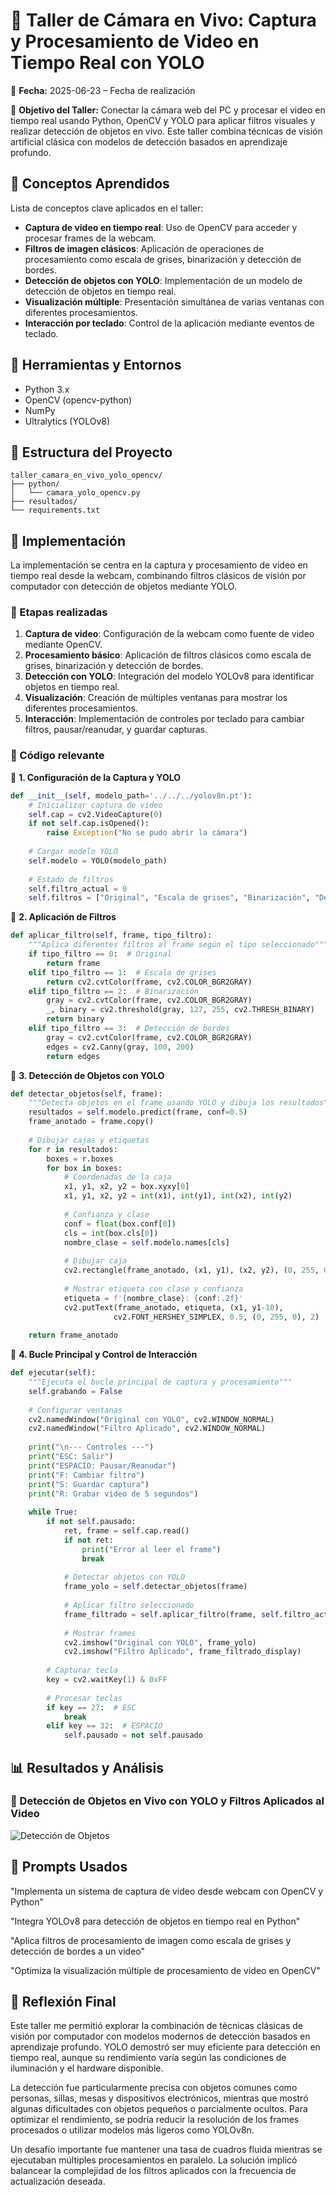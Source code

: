 # 🎯 Taller de Cámara en Vivo: Captura y Procesamiento de Video en Tiempo Real con YOLO

📅 **Fecha:** 2025-06-23 – Fecha de realización

🎯 **Objetivo del Taller:**
Conectar la cámara web del PC y procesar el video en tiempo real usando Python, OpenCV y YOLO para aplicar filtros visuales y realizar detección de objetos en vivo. Este taller combina técnicas de visión artificial clásica con modelos de detección basados en aprendizaje profundo.

## 🧠 Conceptos Aprendidos

Lista de conceptos clave aplicados en el taller:

* **Captura de video en tiempo real**: Uso de OpenCV para acceder y procesar frames de la webcam.
* **Filtros de imagen clásicos**: Aplicación de operaciones de procesamiento como escala de grises, binarización y detección de bordes.
* **Detección de objetos con YOLO**: Implementación de un modelo de detección de objetos en tiempo real.
* **Visualización múltiple**: Presentación simultánea de varias ventanas con diferentes procesamientos.
* **Interacción por teclado**: Control de la aplicación mediante eventos de teclado.

## 🔧 Herramientas y Entornos

* Python 3.x
* OpenCV (opencv-python)
* NumPy
* Ultralytics (YOLOv8)

## 📁 Estructura del Proyecto

```
taller_camara_en_vivo_yolo_opencv/
├── python/
│   └── camara_yolo_opencv.py
├── resultados/
└── requirements.txt
```

## 🧪 Implementación

La implementación se centra en la captura y procesamiento de video en tiempo real desde la webcam, combinando filtros clásicos de visión por computador con detección de objetos mediante YOLO.

### 🔹 Etapas realizadas

1. **Captura de video**: Configuración de la webcam como fuente de video mediante OpenCV.
2. **Procesamiento básico**: Aplicación de filtros clásicos como escala de grises, binarización y detección de bordes.
3. **Detección con YOLO**: Integración del modelo YOLOv8 para identificar objetos en tiempo real.
4. **Visualización**: Creación de múltiples ventanas para mostrar los diferentes procesamientos.
5. **Interacción**: Implementación de controles por teclado para cambiar filtros, pausar/reanudar, y guardar capturas.

### 🔹 Código relevante

📌 **1. Configuración de la Captura y YOLO**

```python
def __init__(self, modelo_path='../../../yolov8n.pt'):
    # Inicializar captura de video
    self.cap = cv2.VideoCapture(0)
    if not self.cap.isOpened():
        raise Exception("No se pudo abrir la cámara")
    
    # Cargar modelo YOLO
    self.modelo = YOLO(modelo_path)
    
    # Estado de filtros
    self.filtro_actual = 0
    self.filtros = ["Original", "Escala de grises", "Binarización", "Detección de bordes"]
```

📌 **2. Aplicación de Filtros**

```python
def aplicar_filtro(self, frame, tipo_filtro):
    """Aplica diferentes filtros al frame según el tipo seleccionado"""
    if tipo_filtro == 0:  # Original
        return frame
    elif tipo_filtro == 1:  # Escala de grises
        return cv2.cvtColor(frame, cv2.COLOR_BGR2GRAY)
    elif tipo_filtro == 2:  # Binarización
        gray = cv2.cvtColor(frame, cv2.COLOR_BGR2GRAY)
        _, binary = cv2.threshold(gray, 127, 255, cv2.THRESH_BINARY)
        return binary
    elif tipo_filtro == 3:  # Detección de bordes
        gray = cv2.cvtColor(frame, cv2.COLOR_BGR2GRAY)
        edges = cv2.Canny(gray, 100, 200)
        return edges
```

📌 **3. Detección de Objetos con YOLO**

```python
def detectar_objetos(self, frame):
    """Detecta objetos en el frame usando YOLO y dibuja los resultados"""
    resultados = self.modelo.predict(frame, conf=0.5)
    frame_anotado = frame.copy()
    
    # Dibujar cajas y etiquetas
    for r in resultados:
        boxes = r.boxes
        for box in boxes:
            # Coordenadas de la caja
            x1, y1, x2, y2 = box.xyxy[0]
            x1, y1, x2, y2 = int(x1), int(y1), int(x2), int(y2)
            
            # Confianza y clase
            conf = float(box.conf[0])
            cls = int(box.cls[0])
            nombre_clase = self.modelo.names[cls]
            
            # Dibujar caja
            cv2.rectangle(frame_anotado, (x1, y1), (x2, y2), (0, 255, 0), 2)
            
            # Mostrar etiqueta con clase y confianza
            etiqueta = f'{nombre_clase}: {conf:.2f}'
            cv2.putText(frame_anotado, etiqueta, (x1, y1-10), 
                       cv2.FONT_HERSHEY_SIMPLEX, 0.5, (0, 255, 0), 2)
    
    return frame_anotado
```

📌 **4. Bucle Principal y Control de Interacción**

```python
def ejecutar(self):
    """Ejecuta el bucle principal de captura y procesamiento"""
    self.grabando = False
    
    # Configurar ventanas
    cv2.namedWindow("Original con YOLO", cv2.WINDOW_NORMAL)
    cv2.namedWindow("Filtro Aplicado", cv2.WINDOW_NORMAL)
    
    print("\n--- Controles ---")
    print("ESC: Salir")
    print("ESPACIO: Pausar/Reanudar")
    print("F: Cambiar filtro")
    print("S: Guardar captura")
    print("R: Grabar video de 5 segundos")
    
    while True:
        if not self.pausado:
            ret, frame = self.cap.read()
            if not ret:
                print("Error al leer el frame")
                break
            
            # Detectar objetos con YOLO
            frame_yolo = self.detectar_objetos(frame)
            
            # Aplicar filtro seleccionado
            frame_filtrado = self.aplicar_filtro(frame, self.filtro_actual)
            
            # Mostrar frames
            cv2.imshow("Original con YOLO", frame_yolo)
            cv2.imshow("Filtro Aplicado", frame_filtrado_display)
        
        # Capturar tecla
        key = cv2.waitKey(1) & 0xFF
        
        # Procesar teclas
        if key == 27:  # ESC
            break
        elif key == 32:  # ESPACIO
            self.pausado = not self.pausado
```

## 📊 Resultados y Análisis

### 📌 Detección de Objetos en Vivo con YOLO y Filtros Aplicados al Video
![Detección de Objetos](./resultados/Dteccion%20y%20filtros.gif)

## 🧩 Prompts Usados

"Implementa un sistema de captura de video desde webcam con OpenCV y Python"

"Integra YOLOv8 para detección de objetos en tiempo real en Python"

"Aplica filtros de procesamiento de imagen como escala de grises y detección de bordes a un video"

"Optimiza la visualización múltiple de procesamiento de video en OpenCV"

## 💬 Reflexión Final

Este taller me permitió explorar la combinación de técnicas clásicas de visión por computador con modelos modernos de detección basados en aprendizaje profundo. YOLO demostró ser muy eficiente para detección en tiempo real, aunque su rendimiento varía según las condiciones de iluminación y el hardware disponible.

La detección fue particularmente precisa con objetos comunes como personas, sillas, mesas y dispositivos electrónicos, mientras que mostró algunas dificultades con objetos pequeños o parcialmente ocultos. Para optimizar el rendimiento, se podría reducir la resolución de los frames procesados o utilizar modelos más ligeros como YOLOv8n.

Un desafío importante fue mantener una tasa de cuadros fluida mientras se ejecutaban múltiples procesamientos en paralelo. La solución implicó balancear la complejidad de los filtros aplicados con la frecuencia de actualización deseada.
